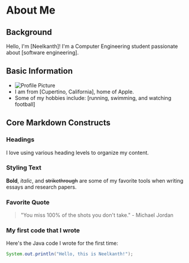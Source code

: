 # About Me

## Background
Hello, I'm [Neelkanth]! I'm a Computer Engineering student passionate about [software engineering]. 

## Basic Information
- ![Profile Picture](link_to_your_profile_picture)
- I am from [Cupertino, California], home of Apple. 
- Some of my hobbies include: [running, swimming, and watching football]

## Core Markdown Constructs
### Headings
I love using various heading levels to organize my content.

### Styling Text
**Bold**, *italic*, and ~~strikethrough~~ are some of my favorite tools when writing essays and research papers.

### Favorite Quote
> "You miss 100% of the shots you don't take." - Michael Jordan

### My first code that I wrote
Here's the Java code I wrote for the first time:
```java
System.out.println("Hello, this is Neelkanth!");
